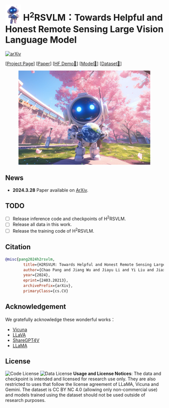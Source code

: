 # <img src="docs/images/h2rsvlm_logo-removebg-preview.png" style="vertical-align: -10px;" :height="50px" width="50px"> H<sup>2</sup>RSVLM：Towards Helpful and Honest Remote Sensing Large Vision Language Model

[![arXiv](https://img.shields.io/badge/arXiv-2403.20213-b31b1b.svg)](https://arxiv.org/abs/2403.20213) 

[[Project Page](https://fitzpchao.github.io/h2rsvlm_page/)] [[Paper](https://arxiv.org/abs/2403.20213)] [[HF Demo🤗](https://huggingface.co/spaces/FitzPC/H2RSVLM)] [[Model🤗](https://huggingface.co/FitzPC/H2RSVLM)] [[Dataset🤗](https://huggingface.co/datasets/FitzPC/HqDC-1.4M)]


<!-- <div style="display: flex; justify-content: center;" align="center">
<center>
<img src="doc/images/h2rsvlm_logo.png" style="width: 200 px;">
</div> -->
<div style="display: flex; justify-content: center;">
  <img src="docs/images/h2rsvlm_logo.png" style="height: 300px;">
</div>

## News
- **2024.3.28** Paper available on [ArXiv](https://arxiv.org/abs/2403.20213).

## TODO
- [ ] Release inference code and checkpoints of H<sup>2</sup>RSVLM.
- [ ] Release all data in this work.
- [ ] Release the training code of H<sup>2</sup>RSVLM.

<!-- ## Contents

- [Install](#install)
- [Models](#models)
- [Demo](#demo)
- [Data](#data)
- [Evaluation](#evaluation)
- [Training](#training) -->


## Citation
```bibtex
@misc{pang2024h2rsvlm,
        title={H2RSVLM: Towards Helpful and Honest Remote Sensing Large Vision Language Model}, 
        author={Chao Pang and Jiang Wu and Jiayu Li and Yi Liu and Jiaxing Sun and Weijia Li and Xingxing Weng and Shuai Wang and Litong Feng and Gui-Song Xia and Conghui He},
        year={2024},
        eprint={2403.20213},
        archivePrefix={arXiv},
        primaryClass={cs.CV}
```

## Acknowledgement
We gratefully acknowledge these wonderful works：
- [Vicuna](https://github.com/lm-sys/FastChat#vicuna-weights)
- [LLaVA](https://github.com/haotian-liu/LLaVA)
- [ShareGPT4V](https://github.com/InternLM/InternLM-XComposer/tree/main/projects/ShareGPT4V)
- [LLaMA](https://github.com/facebookresearch/llama)

## License

![Code License](https://img.shields.io/badge/Code%20License-Apache_2.0-green.svg) ![Data License](https://img.shields.io/badge/Data%20License-CC%20By%20NC%204.0-red.svg) **Usage and License Notices**: The data and checkpoint is intended and licensed for research use only. They are also restricted to uses that follow the license agreement of LLaMA, Vicuna and Gemini. The dataset is CC BY NC 4.0 (allowing only non-commercial use) and models trained using the dataset should not be used outside of research purposes.